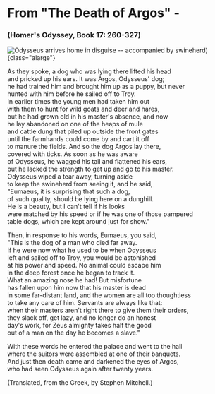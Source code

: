 # From "The Death of Argos" -

### (Homer's Odyssey, Book 17: 260-327)

![Odysseus arrives home in disguise -- accompanied by swineherd)](argos-ulysseus.jpg){class="alarge"}


As they spoke, a dog who was lying there lifted his head\
and pricked up his ears. It was Argos, Odysseus' dog;\
he had trained him and brought him up as a puppy, but never\
hunted with him before he sailed off to Troy.\
In earlier times the young men had taken him out\
with them to hunt for wild goats and deer and hares,\
but he had grown old in his master's absence, and now\
he lay abandoned on one of the heaps of mule\
and cattle dung that piled up outside the front gates\
until the farmhands could come by and cart it off\
to manure the fields. And so the dog Argos lay there,\
covered with ticks. As soon as he was aware\
of Odysseus, he wagged his tail and flattened his ears,\
but he lacked the strength to get up and go to his master.\
Odysseus wiped a tear away, turning aside\
to keep the swineherd from seeing it, and he said,\
"Eumaeus, it is surprising that such a dog,\
of such quality, should be lying here on a dunghill.\
He is a beauty, but I can't tell if his looks\
were matched by his speed or if he was one of those pampered\
table dogs, which are kept around just for show."

Then, in response to his words, Eumaeus, you said,\
"This is the dog of a man who died far away.\
If he were now what he used to be when Odysseus\
left and sailed off to Troy, you would be astonished\
at his power and speed. No animal could escape him\
in the deep forest once he began to track it.\
What an amazing nose he had! But misfortune\
has fallen upon him now that his master is dead\
in some far-distant land, and the women are all too thoughtless\
to take any care of him. Servants are always like that:\
when their masters aren't right there to give them their orders,\
they slack off, get lazy, and no longer do an honest\
day's work, for Zeus almighty takes half the good\
out of a man on the day he becomes a slave."

With these words he entered the palace and went to the hall\
where the suitors were assembled at one of their banquets.\
And just then death came and darkened the eyes of Argos,\
who had seen Odysseus again after twenty years.

(Translated, from the Greek, by Stephen Mitchell.)
